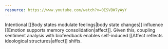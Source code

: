 ```yaml
---
resource: https://www.youtube.com/watch?v=0ESVBW7yAyY
---
```


Intentional [[Body states modulate feelings|body state changes]] influence [[Emotion supports memory consolidation|affect]]. Given this, coupling sentiment analysis with biofeedback enables self-induced [[Affect reflects ideological structures|affect]] shifts.